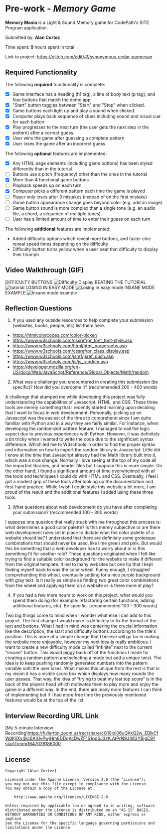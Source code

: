 # Pre-work - *Memory Game*

**Memory Mania** is a Light & Sound Memory game for CodePath's SITE Program application. 

Submitted by: **Alan Cortez**

Time spent: **9** hours spent in total

Link to project: https://glitch.com/edit/#!/synonymous-cedar-parmesan

## Required Functionality

The following **required** functionality is complete:

* [x] Game interface has a heading (h1 tag), a line of body text (p tag), and four buttons that match the demo app
* [x] "Start" button toggles between "Start" and "Stop" when clicked. 
* [x] Game buttons each light up and play a sound when clicked. 
* [x] Computer plays back sequence of clues including sound and visual cue for each button
* [x] Play progresses to the next turn (the user gets the next step in the pattern) after a correct guess. 
* [x] User wins the game after guessing a complete pattern
* [x] User loses the game after an incorrect guess

The following **optional** features are implemented:

* [x] Any HTML page elements (including game buttons) has been styled differently than in the tutorial
* [ ] Buttons use a pitch (frequency) other than the ones in the tutorial
* [x] More than 4 functional game buttons
* [ ] Playback speeds up on each turn
* [x] Computer picks a different pattern each time the game is played
* [ ] Player only loses after 3 mistakes (instead of on the first mistake)
* [ ] Game button appearance change goes beyond color (e.g. add an image)
* [ ] Game button sound is more complex than a single tone (e.g. an audio file, a chord, a sequence of multiple tones)
* [ ] User has a limited amount of time to enter their guess on each turn

The following **additional** features are implemented:

- Added difficulty options which reveal more buttons, and faster clue reveal speed times depending on the difficulty
- Difficulty button turns yellow when a user beat that difficulty to display their triumph

## Video Walkthrough (GIF)

DIFFICULTY BUTTONS
![Difficulty Display](https://user-images.githubusercontent.com/78040578/156964885-b2ff323c-b5df-4ad3-8ee4-8f948ae0cbe9.gif)
BEATING THE TUTORIAL
![tutorial](https://user-images.githubusercontent.com/78040578/156965821-0e22c725-a2d9-471e-a7fa-315980cba29b.gif)
LOSING IN EASY MODE
![Losing in easy mode](https://user-images.githubusercontent.com/78040578/156969911-db196b94-423b-4faa-a3c5-0c4407d27f04.gif)
INSANE MODE EXAMPLE
![Insane mode example](https://user-images.githubusercontent.com/78040578/156972993-0e9073fb-5d9f-46b8-ac6e-ccc7962ee420.gif)

## Reflection Questions
1. If you used any outside resources to help complete your submission (websites, books, people, etc) list them here. 

- https://htmlcolorcodes.com/color-picker/
- https://www.w3schools.com/cssref/pr_font_font-style.asp
- https://www.w3schools.com/html/html_paragraphs.asp
- https://www.w3schools.com/cssref/pr_class_display.asp
- https://www.w3schools.com/jsref/jsref_push.asp
- https://www.w3schools.com/js/js_random.asp
- https://developer.mozilla.org/en-US/docs/Web/JavaScript/Reference/Global_Objects/Math/random

2. What was a challenge you encountered in creating this submission (be specific)? How did you overcome it? (recommended 200 - 400 words) 

A challenge that stumped me while developing this project was fully understanding the capabilities of Javascript, HTML, and CSS. These three tools are merely something that I recently started learning upon deciding that I want to focus in web development. Personally, picking up on Javascript was the easiest of the three to comprehend since I am quite familiar with Python and in a way they are fairly similar. For instance, when developing the randomized pattern feature, I managed to nail the logic aspect due to previous experiences with Python. However, it was definitely a bit tricky when I wanted to write the code due to the significant syntax difference. Which led me to W3schools in order to find the proper syntax and information on how to import the random library in Javascript. Little did I know at the time that Javascript already had the Math library built into it, which was a nice change. Normally I love seeing at the top of my code all the imported libraries, and header files but I suppose this is more simple. On the other hand, I found a significant amount of time overwhelmed with all the tools and techniques I could do with HTML and CSS. Eventually, I feel I got a modest grip of these tools after looking up the documentation and first-hand practice. While I wish I could style this website a bit more, I am proud of the result and the additional features I added using these three tools. 

3. What questions about web development do you have after completing your submission? (recommended 100 - 300 words) 

I suppose one question that really stuck with me throughout this process is: what determines a good color palette? Is this merely subjective or are there web development rules set in place to dictate what the color palette of a website should be? I understand that there are definitely some grotesque combinations that should never be used, like lime green and pink. But would this be something that a web developer has to worry about or is this something fit for another role? These questions originated when I felt like trying to find a suitable color background for the website to make it different from the original template. It led to many websites but one tip that I kept finding myself back to was the color wheel. Funny enough, I struggled comprehending this wheel, eventually settling for a nice purple background with gray text. Is it really as simple as finding two great color combinations from the wheel and applying them on a website or is there more at play?

4. If you had a few more hours to work on this project, what would you spend them doing (for example: refactoring certain functions, adding additional features, etc). Be specific. (recommended 100 - 300 words) 

Two big things come to mind when I wonder what else I can add to this project. The first change I would make is definitely to fix the format of the text and buttons. What I had in mind was centering the crucial information like the description, the start and difficulty buttons according to the title's position. This is more of a simple change that I believe will go far in making the website more enjoyable, however my next idea is really ambitious. I want to create a new difficulty mode called “infinite” next to the current "insane" button. This would piggy back off of the functions I made for creating a random pattern and selecting a mode but add a unique twist. The idea is to keep pushing randomly generated numbers into the pattern variable until the user loses. What makes this unique from the rest is that in my vision it has a visible score box which displays how many rounds the user passes. That way, the idea of “trying to beat my last top score” is in the back of the players head which motivates them to play more and enjoy the game in a different way. In the end, there are many more features I can think of implementing but if I had more free time the previously mentioned features would be at the top of the list.

## Interview Recording URL Link

[My 5-minute Interview Recording]https://fullerton.zoom.us/rec/share/cG10ioi06uQXkQ2w_EBlkCfWdKjjXv4iic6AIUyPwjHm8DDqKcDwZF1S1qd6J3zK.AtPrN9J483YBjgC9?startTime=1647038186000 

## License

    Copyright [Alan Cortez]

    Licensed under the Apache License, Version 2.0 (the "License");
    you may not use this file except in compliance with the License.
    You may obtain a copy of the License at

        http://www.apache.org/licenses/LICENSE-2.0

    Unless required by applicable law or agreed to in writing, software
    distributed under the License is distributed on an "AS IS" BASIS,
    WITHOUT WARRANTIES OR CONDITIONS OF ANY KIND, either express or implied.
    See the License for the specific language governing permissions and
    limitations under the License.
